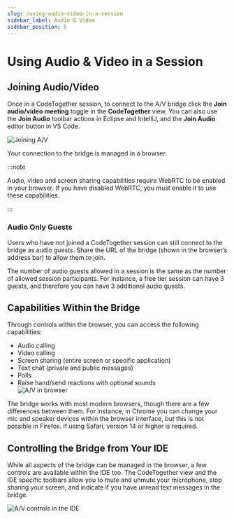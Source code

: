 ```yaml
---
slug: /using-audio-video-in-a-session
sidebar_label: Audio & Video
sidebar_position: 5
---
```


# Using Audio & Video in a Session

## Joining Audio/Video
Once in a CodeTogether session, to connect to the A/V bridge click the **Join audio/video meeting** toggle in the **CodeTogether** view. You can also use the **Join Audio** toolbar actions in Eclipse and IntelliJ, and the **Join Audio** editor button in VS Code.

![Joining A/V](/img/using-audio-video-in-a-session/JoinAudio-labeled-wb.png)

Your connection to the bridge is managed in a browser.

:::note

Audio, video and screen sharing capabilities require WebRTC to be enabled in your browser. If you have disabled WebRTC, you must enable it to use these capabilities.

:::

### Audio Only Guests

Users who have not joined a CodeTogether session can still connect to the bridge as audio guests. Share the URL of the bridge (shown in the browser’s address bar) to allow them to join.

The number of audio guests allowed in a session is the same as the number of allowed session participants. For instance, a free tier session can have 3 guests, and therefore you can have 3 additional audio guests.

## Capabilities Within the Bridge

Through controls within the browser, you can access the following capabilities:

- Audio calling
- Video calling
- Screen sharing (entire screen or specific application)
- Text chat (private and public messages)
- Polls
- Raise hand/send reactions with optional sounds  
    ![A/V in browser](/img/using-audio-video-in-a-session/call_in_browser_3.png)

The bridge works with most modern browsers, though there are a few differences between them. For instance, in Chrome you can change your mic and speaker devices within the browser interface, but this is not possible in Firefox. If using Safari, version 14 or higher is required.

## Controlling the Bridge from Your IDE

While all aspects of the bridge can be managed in the browser, a few controls are available within the IDE too. The CodeTogether view and the IDE specific toolbars allow you to mute and unmute your microphone, stop sharing your screen, and indicate if you have unread text messages in the bridge.

![A/V controls in the IDE](/img/using-audio-video-in-a-session/AVbuttons.png)